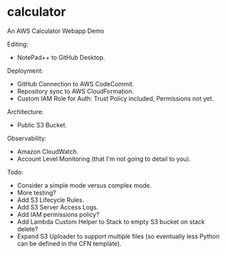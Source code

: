 # calculator
An AWS Calculator Webapp Demo

Editing:
- NotePad++ to GitHub Desktop.

Deployment:
- GitHub Connection to AWS CodeCommit.
- Repository sync to AWS CloudFormation.
- Custom IAM Role for Auth: Trust Policy included, Permissions not yet.

Architecture:
- Public S3 Bucket.

Observability:
- Amazon CloudWatch.
- Account Level Monitoring (that I'm not going to detail to you).

Todo:
- Consider a simple mode versus complex mode.
- More testing?
- Add S3 Lifecycle Rules.
- Add S3 Server Access Logs.
- Add IAM permissions policy?
- Add Lambda Custom Helper to Stack to empty S3 bucket on stack delete?
- Expand S3 Uploader to support multiple files (so eventually less Python can be defined in the CFN template).
